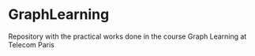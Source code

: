 # GraphLearning
Repository with the practical works done in the course Graph Learning at Telecom Paris
